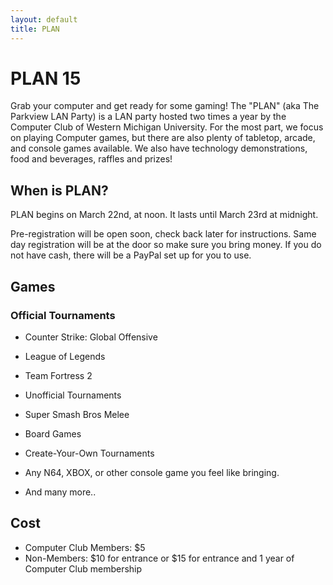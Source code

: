 ```yaml
---
layout: default
title: PLAN
---
```


PLAN 15
=======

Grab your computer and get ready for some gaming! The "PLAN" (aka The Parkview LAN Party) is a LAN party hosted two times a year by the Computer Club of Western Michigan University. For the most part, we focus on playing Computer games, but there are also plenty of tabletop, arcade, and console games available. We also have technology demonstrations, food and beverages, raffles and prizes!

When is PLAN?
------------

PLAN begins on March 22nd, at noon. It lasts until March 23rd at midnight.

Pre-registration will be open soon, check back later for instructions. Same day registration will be at the door so make sure you bring money. If you do not have cash, there will be a PayPal set up for you to use.

Games
-----

### Official Tournaments

- Counter Strike: Global Offensive
- League of Legends
- Team Fortress 2
- Unofficial Tournaments

- Super Smash Bros Melee
- Board Games
- Create-Your-Own Tournaments
- Any N64, XBOX, or other console game you feel like bringing.
- And many more..

Cost
----

- Computer Club Members: $5
- Non-Members: $10 for entrance or $15 for entrance and 1 year of Computer Club membership
